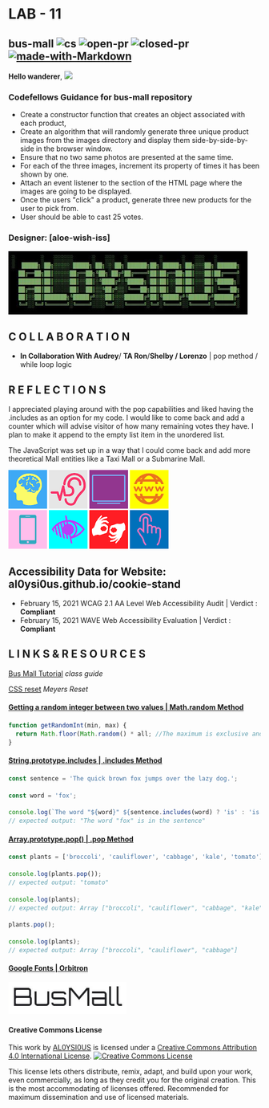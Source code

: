 # LAB - 11

## bus-mall ![cs](https://img.shields.io/github/license/AL0YSI0US/bus-mall) ![open-pr](https://img.shields.io/github/issues-pr-raw/AL0YSI0US/bus-mall) ![closed-pr](https://img.shields.io/github/issues-pr-closed/AL0YSI0US/bus-mall) [![made-with-Markdown](https://img.shields.io/badge/Made%20with-Markdown-1f425f.svg)](http://commonmark.org)

**Hello wanderer**, <img src="https://raw.githubusercontent.com/MartinHeinz/MartinHeinz/master/wave.gif" width="30px">

### Codefellows Guidance for bus-mall repository

+ Create a constructor function that creates an object associated with each product,
+ Create an algorithm that will randomly generate three unique product images from the images directory and display them side-by-side-by-side in the browser window.
+ Ensure that no two same photos are presented at the same time.
+ For each of the three images, increment its property of times it has been shown by one.
+ Attach an event listener to the section of the HTML page where the images are going to be displayed.
+ Once the users "click" a product, generate three new products for the user to pick from.
+ User should be able to cast 25 votes.

### Designer: [aloe-wish-iss]

[![banner](https://github.com/AL0YSI0US/about-me/raw/main/img/bannerNameArt.JPG?raw=true)](https://github.com/AL0YSI0US/about-me/blob/main/img/bannerNameArt.JPG?raw=true)

## C O L L A B O R A T I O N

* **In Collaboration With Audrey**/ **TA Ron**/**Shelby / Lorenzo** | pop method / while loop logic

## R E F L E C T I O N S

I appreciated playing around with the pop capabilities and liked having the .includes as an option for my code. I would like to come back and add a counter which will advise visitor of how many remaining votes they have. I plan to make it append to the empty list item in the unordered list.

The JavaScript was set up in a way that I could come back and add more theoretical Mall entities like a Taxi Mall or a Submarine Mall.

![access](https://github.com/AL0YSI0US/about-me/blob/main/img/8grid.png?raw=true)

## Accessibility Data for Website: al0ysi0us.github.io/cookie-stand

+ February 15, 2021 WCAG 2.1 AA Level Web Accessibility Audit | Verdict : **Compliant**
+ February 15, 2021 WAVE Web Accessibility Evaluation | Verdict : **Compliant**

## L I N K S  &  R E S O U R C E S

[Bus Mall Tutorial](https://codefellows.github.io/code-201-guide/curriculum/class-11/lab/) *class guide*

[CSS reset](https://meyerweb.com/eric/tools/css/reset/) *Meyers Reset*

#### [Getting a random integer between two values | Math.random Method](https://developer.mozilla.org/en-US/docs/Web/JavaScript/Reference/Global_Objects/Math/random#getting_a_random_integer_between_two_values "Permalink to Getting a random integer between two values")

```javascript
function getRandomInt(min, max) {
  return Math.floor(Math.random() * all; //The maximum is exclusive and the minimum is inclusive
}

```

#### [String.prototype.includes | .includes Method](https://developer.mozilla.org/en-US/docs/Web/JavaScript/Reference/Global_Objects/String/includes)

````javascript
const sentence = 'The quick brown fox jumps over the lazy dog.';

const word = 'fox';

console.log(`The word "${word}" ${sentence.includes(word) ? 'is' : 'is not'} in the sentence`);
// expected output: "The word "fox" is in the sentence"
````

#### [Array.prototype.pop() | .pop Method](https://developer.mozilla.org/en-US/docs/Web/JavaScript/Reference/Global_Objects/Array/pop)

````javascript
const plants = ['broccoli', 'cauliflower', 'cabbage', 'kale', 'tomato'];

console.log(plants.pop());
// expected output: "tomato"

console.log(plants);
// expected output: Array ["broccoli", "cauliflower", "cabbage", "kale"]

plants.pop();

console.log(plants);
// expected output: Array ["broccoli", "cauliflower", "cabbage"]
````

#### [Google Fonts | Orbitron](https://fonts.google.com/specimen/Orbitron?preview.text_type=custom)

![Orbitron](img/orbitron.jpg)

<!--

![Profile views](https://gpvc.arturio.dev/AL0YSI0US)

-->

#### Creative Commons License


This work by <a xmlns:cc="http://creativecommons.org/ns#" href="https://github.com/AL0YSI0US/" property="cc:attributionName" rel="cc:attributionURL">AL0YSI0US</a> is licensed under a <a rel="license" href="http://creativecommons.org/licenses/by/4.0/">Creative Commons Attribution 4.0 International License</a>. <a rel="license" href="http://creativecommons.org/licenses/by/4.0/"><img alt="Creative Commons License" style="border-width:0" src="https://i.creativecommons.org/l/by/4.0/88x31.png" /></a><br />

This license lets others distribute, remix, adapt, and build upon your work, even commercially, as long as they credit you for the original creation. This is the most accommodating of licenses offered. Recommended for maximum dissemination and use of licensed materials.

